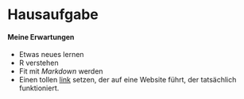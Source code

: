 Hausaufgabe
================

#### Meine Erwartungen

  - Etwas neues lernen
  - R verstehen
  - Fit mit *Markdown* werden
  - Einen tollen [link](www.9gag.com) setzen, der auf eine Website
    führt, der tatsächlich funktioniert.
